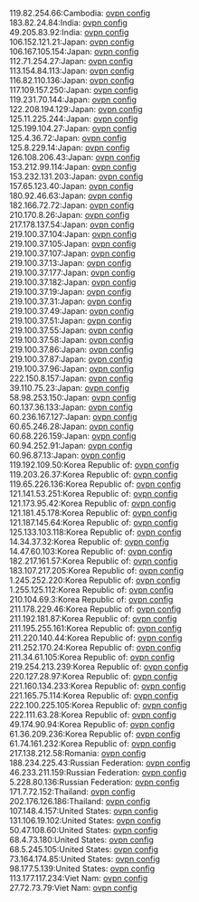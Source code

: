 119.82.254.66:Cambodia: [ovpn config](vpn/119_82_254_66.ovpn)  
183.82.24.84:India: [ovpn config](vpn/183_82_24_84.ovpn)  
49.205.83.92:India: [ovpn config](vpn/49_205_83_92.ovpn)  
106.152.121.21:Japan: [ovpn config](vpn/106_152_121_21.ovpn)  
106.167.105.154:Japan: [ovpn config](vpn/106_167_105_154.ovpn)  
112.71.254.27:Japan: [ovpn config](vpn/112_71_254_27.ovpn)  
113.154.84.113:Japan: [ovpn config](vpn/113_154_84_113.ovpn)  
116.82.110.136:Japan: [ovpn config](vpn/116_82_110_136.ovpn)  
117.109.157.250:Japan: [ovpn config](vpn/117_109_157_250.ovpn)  
119.231.70.144:Japan: [ovpn config](vpn/119_231_70_144.ovpn)  
122.208.194.129:Japan: [ovpn config](vpn/122_208_194_129.ovpn)  
125.11.225.244:Japan: [ovpn config](vpn/125_11_225_244.ovpn)  
125.199.104.27:Japan: [ovpn config](vpn/125_199_104_27.ovpn)  
125.4.36.72:Japan: [ovpn config](vpn/125_4_36_72.ovpn)  
125.8.229.14:Japan: [ovpn config](vpn/125_8_229_14.ovpn)  
126.108.206.43:Japan: [ovpn config](vpn/126_108_206_43.ovpn)  
153.212.99.114:Japan: [ovpn config](vpn/153_212_99_114.ovpn)  
153.232.131.203:Japan: [ovpn config](vpn/153_232_131_203.ovpn)  
157.65.123.40:Japan: [ovpn config](vpn/157_65_123_40.ovpn)  
180.92.46.63:Japan: [ovpn config](vpn/180_92_46_63.ovpn)  
182.166.72.72:Japan: [ovpn config](vpn/182_166_72_72.ovpn)  
210.170.8.26:Japan: [ovpn config](vpn/210_170_8_26.ovpn)  
217.178.137.54:Japan: [ovpn config](vpn/217_178_137_54.ovpn)  
219.100.37.104:Japan: [ovpn config](vpn/219_100_37_104.ovpn)  
219.100.37.105:Japan: [ovpn config](vpn/219_100_37_105.ovpn)  
219.100.37.107:Japan: [ovpn config](vpn/219_100_37_107.ovpn)  
219.100.37.13:Japan: [ovpn config](vpn/219_100_37_13.ovpn)  
219.100.37.177:Japan: [ovpn config](vpn/219_100_37_177.ovpn)  
219.100.37.182:Japan: [ovpn config](vpn/219_100_37_182.ovpn)  
219.100.37.19:Japan: [ovpn config](vpn/219_100_37_19.ovpn)  
219.100.37.31:Japan: [ovpn config](vpn/219_100_37_31.ovpn)  
219.100.37.49:Japan: [ovpn config](vpn/219_100_37_49.ovpn)  
219.100.37.51:Japan: [ovpn config](vpn/219_100_37_51.ovpn)  
219.100.37.55:Japan: [ovpn config](vpn/219_100_37_55.ovpn)  
219.100.37.58:Japan: [ovpn config](vpn/219_100_37_58.ovpn)  
219.100.37.86:Japan: [ovpn config](vpn/219_100_37_86.ovpn)  
219.100.37.87:Japan: [ovpn config](vpn/219_100_37_87.ovpn)  
219.100.37.96:Japan: [ovpn config](vpn/219_100_37_96.ovpn)  
222.150.8.157:Japan: [ovpn config](vpn/222_150_8_157.ovpn)  
39.110.75.23:Japan: [ovpn config](vpn/39_110_75_23.ovpn)  
58.98.253.150:Japan: [ovpn config](vpn/58_98_253_150.ovpn)  
60.137.36.133:Japan: [ovpn config](vpn/60_137_36_133.ovpn)  
60.236.167.127:Japan: [ovpn config](vpn/60_236_167_127.ovpn)  
60.65.246.28:Japan: [ovpn config](vpn/60_65_246_28.ovpn)  
60.68.226.159:Japan: [ovpn config](vpn/60_68_226_159.ovpn)  
60.94.252.91:Japan: [ovpn config](vpn/60_94_252_91.ovpn)  
60.96.87.13:Japan: [ovpn config](vpn/60_96_87_13.ovpn)  
119.192.109.50:Korea Republic of: [ovpn config](vpn/119_192_109_50.ovpn)  
119.203.26.37:Korea Republic of: [ovpn config](vpn/119_203_26_37.ovpn)  
119.65.226.136:Korea Republic of: [ovpn config](vpn/119_65_226_136.ovpn)  
121.141.53.251:Korea Republic of: [ovpn config](vpn/121_141_53_251.ovpn)  
121.173.95.42:Korea Republic of: [ovpn config](vpn/121_173_95_42.ovpn)  
121.181.45.178:Korea Republic of: [ovpn config](vpn/121_181_45_178.ovpn)  
121.187.145.64:Korea Republic of: [ovpn config](vpn/121_187_145_64.ovpn)  
125.133.103.118:Korea Republic of: [ovpn config](vpn/125_133_103_118.ovpn)  
14.34.37.32:Korea Republic of: [ovpn config](vpn/14_34_37_32.ovpn)  
14.47.60.103:Korea Republic of: [ovpn config](vpn/14_47_60_103.ovpn)  
182.217.161.57:Korea Republic of: [ovpn config](vpn/182_217_161_57.ovpn)  
183.107.217.205:Korea Republic of: [ovpn config](vpn/183_107_217_205.ovpn)  
1.245.252.220:Korea Republic of: [ovpn config](vpn/1_245_252_220.ovpn)  
1.255.125.112:Korea Republic of: [ovpn config](vpn/1_255_125_112.ovpn)  
210.104.69.3:Korea Republic of: [ovpn config](vpn/210_104_69_3.ovpn)  
211.178.229.46:Korea Republic of: [ovpn config](vpn/211_178_229_46.ovpn)  
211.192.181.87:Korea Republic of: [ovpn config](vpn/211_192_181_87.ovpn)  
211.195.255.161:Korea Republic of: [ovpn config](vpn/211_195_255_161.ovpn)  
211.220.140.44:Korea Republic of: [ovpn config](vpn/211_220_140_44.ovpn)  
211.252.170.24:Korea Republic of: [ovpn config](vpn/211_252_170_24.ovpn)  
211.34.61.105:Korea Republic of: [ovpn config](vpn/211_34_61_105.ovpn)  
219.254.213.239:Korea Republic of: [ovpn config](vpn/219_254_213_239.ovpn)  
220.127.28.97:Korea Republic of: [ovpn config](vpn/220_127_28_97.ovpn)  
221.160.134.233:Korea Republic of: [ovpn config](vpn/221_160_134_233.ovpn)  
221.165.75.114:Korea Republic of: [ovpn config](vpn/221_165_75_114.ovpn)  
222.100.225.105:Korea Republic of: [ovpn config](vpn/222_100_225_105.ovpn)  
222.111.63.28:Korea Republic of: [ovpn config](vpn/222_111_63_28.ovpn)  
49.174.90.94:Korea Republic of: [ovpn config](vpn/49_174_90_94.ovpn)  
61.36.209.236:Korea Republic of: [ovpn config](vpn/61_36_209_236.ovpn)  
61.74.161.232:Korea Republic of: [ovpn config](vpn/61_74_161_232.ovpn)  
217.138.212.58:Romania: [ovpn config](vpn/217_138_212_58.ovpn)  
188.234.225.43:Russian Federation: [ovpn config](vpn/188_234_225_43.ovpn)  
46.233.211.159:Russian Federation: [ovpn config](vpn/46_233_211_159.ovpn)  
5.228.80.136:Russian Federation: [ovpn config](vpn/5_228_80_136.ovpn)  
171.7.72.152:Thailand: [ovpn config](vpn/171_7_72_152.ovpn)  
202.176.126.186:Thailand: [ovpn config](vpn/202_176_126_186.ovpn)  
107.148.4.157:United States: [ovpn config](vpn/107_148_4_157.ovpn)  
131.106.19.102:United States: [ovpn config](vpn/131_106_19_102.ovpn)  
50.47.108.60:United States: [ovpn config](vpn/50_47_108_60.ovpn)  
68.4.73.180:United States: [ovpn config](vpn/68_4_73_180.ovpn)  
68.5.245.105:United States: [ovpn config](vpn/68_5_245_105.ovpn)  
73.164.174.85:United States: [ovpn config](vpn/73_164_174_85.ovpn)  
98.177.5.139:United States: [ovpn config](vpn/98_177_5_139.ovpn)  
113.177.117.234:Viet Nam: [ovpn config](vpn/113_177_117_234.ovpn)  
27.72.73.79:Viet Nam: [ovpn config](vpn/27_72_73_79.ovpn)  
